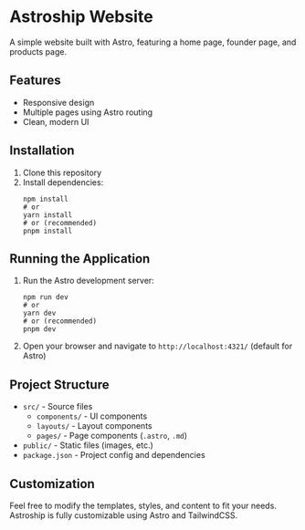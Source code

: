 # Astroship Website

A simple website built with Astro, featuring a home page, founder page, and products page.

## Features

- Responsive design
- Multiple pages using Astro routing
- Clean, modern UI

## Installation

1. Clone this repository
2. Install dependencies:
   ```
   npm install
   # or
   yarn install
   # or (recommended)
   pnpm install
   ```

## Running the Application

1. Run the Astro development server:
   ```
   npm run dev
   # or
   yarn dev
   # or (recommended)
   pnpm dev
   ```
2. Open your browser and navigate to `http://localhost:4321/` (default for Astro)

## Project Structure

- `src/` - Source files
  - `components/` - UI components
  - `layouts/` - Layout components
  - `pages/` - Page components (`.astro`, `.md`)
- `public/` - Static files (images, etc.)
- `package.json` - Project config and dependencies

## Customization

Feel free to modify the templates, styles, and content to fit your needs. Astroship is fully customizable using Astro and TailwindCSS.

